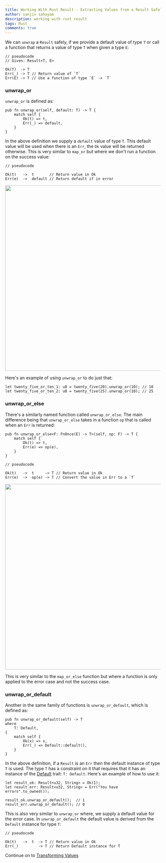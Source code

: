 ```yaml
---
title: Working With Rust Result - Extracting Values from a Result Safely - Part 4
author: sanjiv sahayam
description: working with rust result
tags: Rust
comments: true
---
```



We can `unwrap` a `Result` safely, if we provide a default value of type `T` or call a function that returns a value of type `T` when given a type `E`:

```{.rust .scrollx}
// pseudocode
// Given: Result<T, E>

Ok(T)  -> T
Err(_) -> T // Return value of `T`
Err(E) -> T // Use a function of type `E` -> `T`
```

### unwrap_or

`unwrap_or` is defined as:

```{.rust .scrollx}
pub fn unwrap_or(self, default: T) -> T {
    match self {
        Ok(t) => t,
        Err(_) => default,
    }
}
```

In the above definition we supply a `default` value of type `T`. This default value will be used when there is an `Err`, the `Ok` value will be returned otherwise. This is very similar to `map_or` but where we don't run a function on the success value:

```{.rust .scrollx}
// pseudocode

Ok(t)   ->  t       // Return value in Ok
Err(e)  ->  default // Return default if in error
```

<img src="/images/2024-01-24-working-with-rust-result/unwrap-or.png" width="600" />

Here's an example of using `unwrap_or` to do just that:

```{.rust .scrollx}
let twenty_five_or_ten_1: u8 = twenty_five(20).unwrap_or(10); // 10
let twenty_five_or_ten_2: u8 = twenty_five(25).unwrap_or(10); // 25
```

### unwrap_or_else

There's a similarly named function called `unwrap_or_else`. The main difference being that `unwrap_or_else` takes in a function `op` that is called when an `Err` is returned:

```{.rust .scrollx}
pub fn unwrap_or_else<F: FnOnce(E) -> T>(self, op: F) -> T {
    match self {
        Ok(t) => t,
        Err(e) => op(e),
    }
}
```

```{.rust .scrollx}
// pseudocode

Ok(t)   ->  t     -> T // Return value in Ok
Err(e)  ->  op(e) -> T // Convert the value in Err to a `T`
```

<img src="/images/2024-01-24-working-with-rust-result/unwrap-or-else-2.png" width="600" />

This is very similar to the `map_or_else` function but where a function is only applied to the error case and not the success case.

### unwrap_or_default

Another in the same family of functions is `unwrap_or_default`, which is defined as:

```{.rust .scrollx}
pub fn unwrap_or_default(self) -> T
where
    T: Default,
{
    match self {
        Ok(x) => x,
        Err(_) => Default::default(),
    }
}
```

In the above definition, if a `Result` is an `Err` then the default instance of type `T` is used. The type `T` has a constraint on it that requires that it has an instance of the [Default](https://doc.rust-lang.org/std/default/trait.Default.html) trait: `T: Default`. Here's an example of how to use it:

```{.rust .scrollx}
let result_ok: Result<u32, String> = Ok(1);
let result_err: Result<u32, String> = Err("You have errors".to_owned());

result_ok.unwrap_or_default();  // 1
result_err.unwrap_or_default(); // 0
```

This is also very similar to `unwrap_or` where, we supply a default value for the error case. In `unwrap_or_default` the default value is derived from the `Default` instance for type `T`:

```{.rust .scrollx}
// pseudocode

Ok(t)   ->  t  -> T // Return value in Ok
Err(_)         -> T // Return Default instance for T
```

Continue on to [Transforming Values](2024-01-24-working-with-rust-result-part-5.html)
